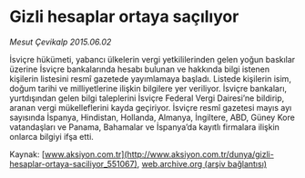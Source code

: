 # Gizli hesaplar ortaya saçılıyor

*Mesut Çevikalp 2015.06.02*

<div class="pNewsDetailMainContent" itemprop="articleBody">
 <p>
  İsviçre hükümeti, yabancı ülkelerin vergi yetkililerinden gelen yoğun baskılar üzerine İsviçre bankalarında hesabı bulunan ve hakkında bilgi istenen kişilerin listesini resmî gazetede yayımlamaya başladı. Listede kişilerin isim, doğum tarihi ve milliyetlerine ilişkin bilgilere yer veriliyor. İsviçre bankaları, yurtdışından gelen bilgi taleplerini İsviçre Federal Vergi Dairesi’ne bildirip, aranan vergi mükelleflerini kayda geçiriyor. İsviçre resmî gazetesi mayıs ayı sayısında İspanya, Hindistan, Hollanda, Almanya, İngiltere, ABD, Güney Kore vatandaşları ve Panama, Bahamalar ve İspanya’da kayıtlı firmalara ilişkin onlarca bilgiyi ifşa etti.
 </p>
</div>


Kaynak: [www.aksiyon.com.tr](http://www.aksiyon.com.tr/dunya/gizli-hesaplar-ortaya-saciliyor_551067), [web.archive.org (arşiv bağlantısı)](http://web.archive.org/web/20150719212643/http://www.aksiyon.com.tr/dunya/gizli-hesaplar-ortaya-saciliyor_551067)
